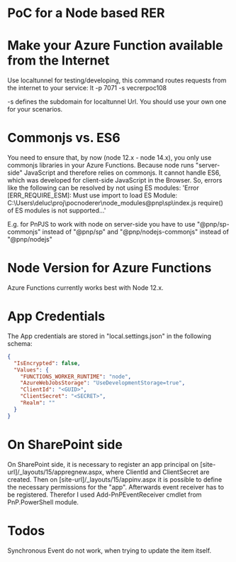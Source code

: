 # PoC for a Node based RER

# Make your Azure Function available from the Internet
Use localtunnel for testing/developing, this command routes requests from the internet to your service:
lt -p 7071 -s vecrerpoc108

-s defines the subdomain for localtunnel Url. You should use your own one for your scenarios. 

# Commonjs vs. ES6
You need to ensure that, by now (node 12.x - node 14.x), you only use commonjs libraries in your Azure Functions. Because node runs "server-side" JavaScript and therefore relies on commonjs. It cannot handle ES6, which was developed for client-side JavaScript in the Browser.
So, errors like the following can be resolved by not using ES modules:
'Error [ERR_REQUIRE_ESM]: Must use import to load ES Module: C:\Users\deluc\proj\pocnoderer\node_modules\@pnp\sp\index.js
require() of ES modules is not supported...'

E.g. for PnPJS to work with node on server-side you have to use "@pnp/sp-commonjs" instead of "@pnp/sp" and "@pnp/nodejs-commonjs" instead of "@pnp/nodejs"

# Node Version for Azure Functions
Azure Functions currently works best with Node 12.x.

# App Credentials
The App credentials are stored in "local.settings.json" in the following schema:
```json
{
  "IsEncrypted": false,
  "Values": {
    "FUNCTIONS_WORKER_RUNTIME": "node",
    "AzureWebJobsStorage": "UseDevelopmentStorage=true",
    "ClientId": "<GUID>",
    "ClientSecret": "<SECRET>",
    "Realm": ""
  }
}
```

# On SharePoint side
On SharePoint side, it is necessary to register an app principal on [site-url]/_layouts/15/appregnew.aspx, where ClientId and ClientSecret are created. Then on [site-url]/_layouts/15/appinv.aspx it is possible to define the necessary permissions for the "app". Afterwards event receiver has to be registered. Therefor I used Add-PnPEventReceiver cmdlet from PnP.PowerShell module.

# Todos
Synchronous Event do not work, when trying to update the item itself.